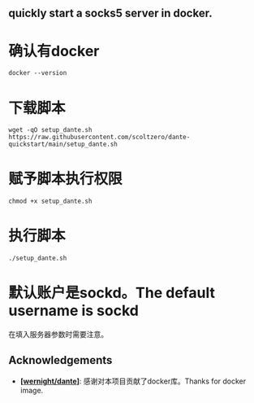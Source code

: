 ## quickly start a socks5 server in docker.

# 确认有docker
```
docker --version
```

# 下载脚本
```
wget -qO setup_dante.sh https://raw.githubusercontent.com/scoltzero/dante-quickstart/main/setup_dante.sh
```

# 赋予脚本执行权限
```
chmod +x setup_dante.sh
```

# 执行脚本
```
./setup_dante.sh
```
# 默认账户是sockd。The default username is sockd
在填入服务器参数时需要注意。

## Acknowledgements

- **[[wernight/dante](https://hub.docker.com/r/wernight/dante)]**: 感谢对本项目贡献了docker库。Thanks for docker image.
